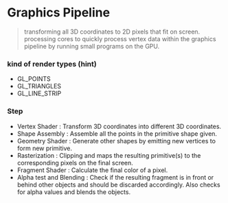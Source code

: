 # Graphics Pipeline
>  transforming all 3D coordinates to 2D pixels that fit on screen.
> processing cores to quickly process vertex data within the graphics pipeline by running small programs on the GPU.

### kind of render types (hint)
- GL_POINTS
- GL_TRIANGLES
- GL_LINE_STRIP

### Step
- Vertex Shader : Transform 3D coordinates into different 3D coordinates.
- Shape Assembly : Assemble all the points in the primitive shape given.
- Geometry Shader :  Generate other shapes by emitting new vertices to form new primitive.
- Rasterization : Clipping and maps the resulting primitive(s) to the corresponding pixels on the final screen.
- Fragment Shader : Calculate the final color of a pixel.
- Alpha test and Blending : Check if the resulting fragment is in front or behind other objects and should be discarded accordingly. Also checks for alpha values and blends the objects.
